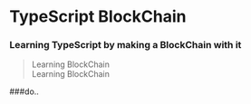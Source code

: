 # TypeScript BlockChain 

### Learning TypeScript by making a BlockChain with it  
>Learning BlockChain  
>Learning BlockChain  

###do..